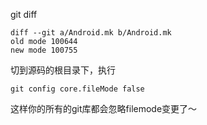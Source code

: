 git diff 
```
diff --git a/Android.mk b/Android.mk
old mode 100644
new mode 100755
```
切到源码的根目录下，执行

    git config core.fileMode false
  
这样你的所有的git库都会忽略filemode变更了～
